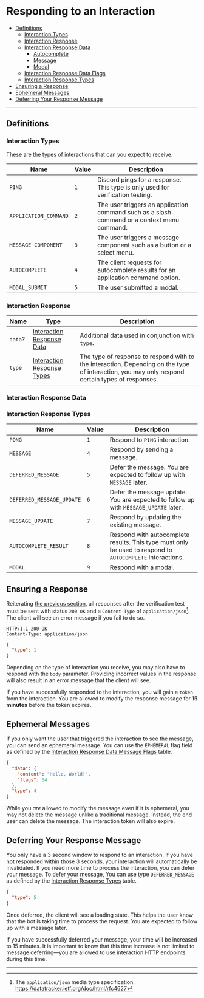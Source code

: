 # Responding to an Interaction

- [Definitions](#definitions)
  - [Interaction Types](#interaction-types)
  - [Interaction Response](#interaction-response)
  - [Interaction Response Data](#interaction-response-data)
    - [Autocomplete](#autocomplete)
    - [Message](#message)
    - [Modal](#modal)
  - [Interaction Response Data Flags](#interaction-response-data-flags)
  - [Interaction Response Types](#interaction-response-types)
- [Ensuring a Response](#ensuring-a-response)
- [Ephemeral Messages](#ephemeral-messages)
- [Deferring Your Response Message](#deferring-your-response-message)

---

## Definitions

### Interaction Types

These are the types of interactions that can you expect to receive.

| Name                  | Value | Description                                                                                 |
| --------------------- | ----- | ------------------------------------------------------------------------------------------- |
| `PING`                | `1`   | Discord pings for a response. This type is only used for verification testing.              |
| `APPLICATION_COMMAND` | `2`   | The user triggers an application command such as a slash command or a context menu command. |
| `MESSAGE_COMPONENT`   | `3`   | The user triggers a message component such as a button or a select menu.                    |
| `AUTOCOMPLETE`        | `4`   | The client requests for autocomplete results for an application command option.             |
| `MODAL_SUBMIT`        | `5`   | The user submitted a modal.                                                                 |

### Interaction Response

| Name    | Type                                                      | Description                                                                                                                                     |
| ------- | --------------------------------------------------------- | ----------------------------------------------------------------------------------------------------------------------------------------------- |
| `data`? | [Interaction Response Data](#interaction-response-data)   | Additional data used in conjunction with `type`.                                                                                                |
| `type`  | [Interaction Response Types](#interaction-response-types) | The type of response to respond with to the interaction. Depending on the type of interaction, you may only respond certain types of responses. |

### Interaction Response Data

### Interaction Response Types

| Name                      | Value | Description                                                                                               |
| ------------------------- | ----- | --------------------------------------------------------------------------------------------------------- |
| `PONG`                    | `1`   | Respond to `PING` interaction.                                                                            |
| `MESSAGE`                 | `4`   | Respond by sending a message.                                                                             |
| `DEFERRED_MESSAGE`        | `5`   | Defer the message. You are expected to follow up with `MESSAGE` later.                                    |
| `DEFERRED_MESSAGE_UPDATE` | `6`   | Defer the message update. You are expected to follow up with `MESSAGE_UPDATE` later.                      |
| `MESSAGE_UPDATE`          | `7`   | Respond by updating the existing message.                                                                 |
| `AUTOCOMPLETE_RESULT`     | `8`   | Respond with autocomplete results. This type must only be used to respond to `AUTOCOMPLETE` interactions. |
| `MODAL`                   | `9`   | Respond with a modal.                                                                                     |

## Ensuring a Response

Reiterating
[the previous section](./using_an_outgoing_webhook.md#acknowledging-the-ping-interaction),
all responses after the verification test must be sent with status `200 OK` and
a `Content-Type` of `application/json`[^1]. The client will see an error message
if you fail to do so.

```https
HTTP/1.1 200 OK
Content-Type: application/json
```

```json
{
  "type": 1
}
```

Depending on the type of interaction you receive, you may also have to respond
with the `body` parameter. Providing incorrect values in the response will also
result in an error message that the client will see.

If you have successfully responded to the interaction, you will gain a `token`
from the interaction. You are allowed to modify the response message for **15
minutes** before the token expires.

## Ephemeral Messages

If you only want the user that triggered the interaction to see the message, you
can send an ephemeral message. You can use the `EPHEMERAL` flag field as defined
by the
[Interaction Response Data Message Flags](#interaction-response-data-message-flags)
table.

```json
{
  "data": {
    "content": "Hello, World!",
    "flags": 64
  },
  "type": 4
}
```

While you _are_ allowed to modify the message even if it is ephemeral, you may
not delete the message unlike a traditional message. Instead, the end user can
delete the message. The interaction token will also expire.

## Deferring Your Response Message

You only have a 3 second window to respond to an interaction. If you have not
responded within those 3 seconds, your interaction will automatically be
invalidated. If you need more time to process the interaction, you can defer
your message. To defer your message, You can use type `DEFERRED_MESSAGE` as
defined by the [Interaction Response Types](#interaction-response-types) table.

```json
{
  "type": 5
}
```

Once deferred, the client will see a loading state. This helps the user know
that the bot is taking time to process the request. You are expected to follow
up with a message later.

If you have successfully deferred your message, your time will be increased to
15 minutes. It is important to know that this time increase is not limited to
message deferring&mdash;you are allowed to use interaction HTTP endpoints during
this time.

---

[^1]: The `application/json` media type specification:
<https://datatracker.ietf.org/doc/html/rfc4627>
